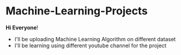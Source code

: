 # Machine-Learning-Projects

**Hi Everyone**!
* I'll be uploading Machine Learning Algorithm on different dataset
* I'll be learning using different youtube channel for the project

